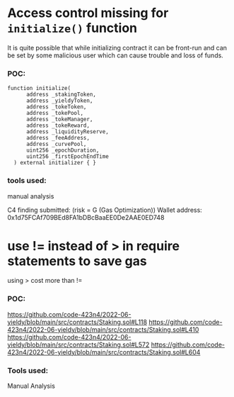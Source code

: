 # Access control missing for `initialize()` function

It is quite possible that while initializing contract it can be front-run and can be set by some malicious user which can cause trouble and loss of funds.

### POC:
```
function initialize(
      address _stakingToken,
      address _yieldyToken,
      address _tokeToken,
      address _tokePool,
      address _tokeManager,
      address _tokeReward,
      address _liquidityReserve,
      address _feeAddress,
      address _curvePool,
      uint256 _epochDuration,
      uint256 _firstEpochEndTime
  ) external initializer { }
```


### tools used:

manual analysis


C4 finding submitted: (risk = G (Gas Optimization))
Wallet address: 0x1d75FCAf709BEd8FA1bDBcBaaEE0De2AAE0ED748

# use != instead of > in require statements to save gas

using > cost more than !=

### POC:
https://github.com/code-423n4/2022-06-yieldy/blob/main/src/contracts/Staking.sol#L118
https://github.com/code-423n4/2022-06-yieldy/blob/main/src/contracts/Staking.sol#L410
https://github.com/code-423n4/2022-06-yieldy/blob/main/src/contracts/Staking.sol#L572
https://github.com/code-423n4/2022-06-yieldy/blob/main/src/contracts/Staking.sol#L604


### Tools used:

Manual Analysis